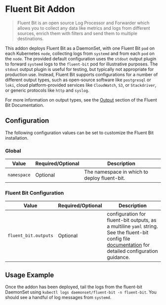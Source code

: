 # Fluent Bit Addon

> Fluent Bit is an open source Log Processor and Forwarder which allows you to collect any data like metrics and logs from different sources, enrich them with filters and send them to multiple destinations.

This addon deploys Fluent Bit as a DaemonSet, with one Fluent Bit `pod` on each Kubernetes `node`, collecting logs from `systemd` and from each `pod` on the `node`.
The provided default configuration uses the `stdout` output plugin to forward `systemd` logs to the `fluent-bit` pod for illustrative purposes.
The `stdout` output plugin is useful for testing, but typically not appropriate for production use.
Instead, Fluent Bit supports configurations for a number of different output types, such as open-source software like `postgresql` or `loki`, cloud platform-provided services like `CloudWatch`, `S3`, or `Stackdriver`, or generic protocols like `http` and `syslog`.

For more information on output types, see the [Output](https://docs.fluentbit.io/manual/pipeline/outputs) section of the Fluent Bit Documentation.

## Configuration

The following configuration values can be set to customize the Fluent Bit installation.

### Global

| Value | Required/Optional | Description |
|-------|-------------------|-------------|
| `namespace` | Optional | The namespace in which to deploy fluent-bit. |

### Fluent Bit Configuration

| Value | Required/Optional | Description |
|-------|-------------------|-------------|
|`fluent_bit.outputs`|Optional|configuration for fluent-bit outputs, as a multiline `yaml` string. See the fluent-bit config file [documentation](https://docs.fluentbit.io/manual/administration/configuring-fluent-bit/configuration-file#config_output) for detailed configuration guidance.|

## Usage Example

Once the addon has been deployed, tail the logs from the fluent-bit DaemonSet using `kubectl logs daemonset/fluent-bit -n fluent-bit`. You should see a handful of log messages from `systemd`.
